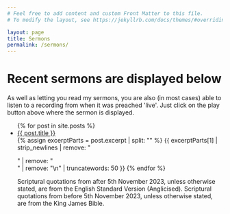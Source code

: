 ```yaml
---
# Feel free to add content and custom Front Matter to this file.
# To modify the layout, see https://jekyllrb.com/docs/themes/#overriding-theme-defaults

layout: page
title: Sermons
permalink: /sermons/
---
```

<script>
function redirectToPage() {
  const currentDate = new Date();
  const dayOfWeek = currentDate.getDay(); // 0 = Sunday, 1 = Monday, ..., 6 = Saturday

  if (dayOfWeek === 0) {
    // Redirect to the desired page on Sundays
    window.location.replace('/sabbath'); // Replace '/path/to/sunday-page' with the actual URL of your Sunday page
  }
}

// Call the function when the page loads
window.onload = redirectToPage;
</script>

# Recent sermons are displayed below
As well as letting you read my sermons, you are also (in most cases) able to listen to a recording from when it was preached 'live'. Just click on the play button above where the sermon is displayed.

<ul>
  {% for post in site.posts %}
    <li>
      <a href="{{ post.url }}">{{ post.title }}</a><br>
      {% assign excerptParts = post.excerpt | split: "<!-- excerpt-start -->" %}
      {{ excerptParts[1] | strip_newlines | remove: "</p>" | remove: "<br>" | remove: "\n" | truncatewords: 50 }}
  {% endfor %}




Scriptural quotations from after 5th November 2023, unless otherwise stated, are from the English Standard Version (Anglicised).
Scriptural quotations from before 5th November 2023, unless otherwise stated, are from the King James Bible.
